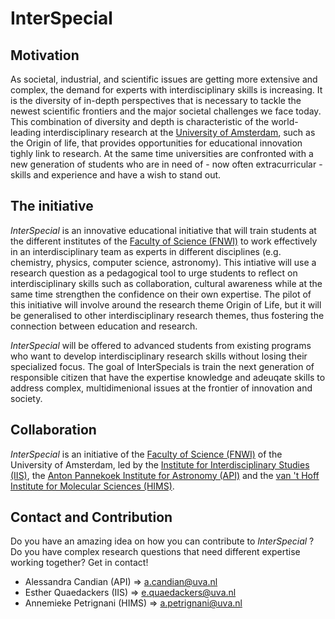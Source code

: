 # InterSpecial

## Motivation
As societal, industrial, and scientific issues are getting more extensive and complex, the demand for experts with interdisciplinary skills is increasing.
It is the diversity of in-depth perspectives that is necessary to tackle the newest scientific frontiers and the major societal
challenges we face today. This combination of diversity and depth is characteristic of the world-leading interdisciplinary research at the [University of Amsterdam](https://www.uva.nl/en), such as the Origin of life, that provides opportunities for educational innovation tighly link to research.
At the same time universities are confronted with a new generation of students who are in need of - now often extracurricular - skills and experience and have a wish to stand out.

## The initiative
_InterSpecial_ is an innovative educational initiative that will train students at the different institutes of the [Faculty of Science (FNWI)](https://www.uva.nl/en/about-the-uva/organisation/faculties/faculty-of-science/faculty-of-science.html) to work effectively in an interdisciplinary team as experts in different disciplines (e.g. chemistry, physics, computer science, astronomy). This intiative will use a research question as a pedagogical tool to urge students to reflect on interdisciplinary skills such as collaboration, cultural awareness while at the same time strengthen the confidence on their own expertise. The pilot of this initiative will involve around the research theme Origin of Life, but it will be generalised to other interdisciplinary research themes, thus fostering the connection between education and research.

_InterSpecial_ will be offered to advanced students from existing programs who want to develop interdisciplinary research
skills without losing their specialized focus. The goal of InterSpecials is train the next generation of responsible citizen that have the expertise knowledge and adeuqate skills to address complex, multidimenional issues at the frontier of innovation and society.

## Collaboration
_InterSpecial_ is an initiative of the [Faculty of Science (FNWI)](https://www.uva.nl/en/about-the-uva/organisation/faculties/faculty-of-science/faculty-of-science.html) of the University of Amsterdam, led by the [Institute for Interdisciplinary Studies (IIS)](https://iis.uva.nl/en), the [Anton Pannekoek Institute for Astronomy (API)](https://api.uva.nl/) and the [van 't Hoff Institute for Molecular Sciences (HIMS)](https://hims.uva.nl/).

## Contact and Contribution
Do you have an amazing idea on how you can contribute to _InterSpecial_ ? Do you have complex research questions that need different expertise working together? Get in contact!

- Alessandra Candian (API) => a.candian@uva.nl
- Esther Quaedackers (IIS) => e.quaedackers@uva.nl
- Annemieke Petrignani (HIMS) => a.petrignani@uva.nl





